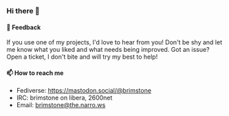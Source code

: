 ### Hi there 👋

#### 💬 Feedback
If you use one of my projects, I'd love to hear from you! Don't be shy and let me know what you liked and what needs being improved. Got an issue? Open a ticket, I don't bite and will try my best to help!

#### 📫 How to reach me
- Fediverse: https://mastodon.social/@brimstone
- IRC: brimstone on libera, 2600net
- Email: brimstone@the.narro.ws
